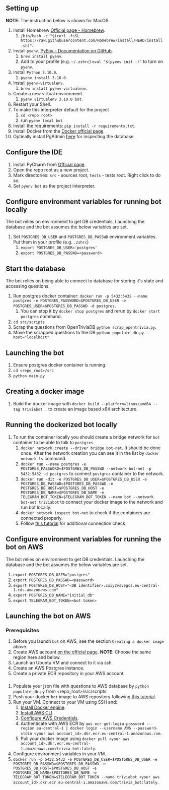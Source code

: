 
## Setting up


**NOTE**: The instruction below is shown for MacOS.
1. Install Homebrew [Official page - Homebrew](https://brew.sh/).
   1. `/bin/bash -c "$(curl -fsSL https://raw.githubusercontent.com/Homebrew/install/HEAD/install.sh)"`.
1. Install `pyenv`. [PyEnv - Documentation on GitHub](https://github.com/pyenv/pyenv).
   1. `brew install pyenv`.
   1. Add to your profile (e.g. `~/.zshrc`) `eval "$(pyenv init -)"` to turn on `pyenv`.
1. Install `Python 3.10.0`.
   1. `pyenv install 3.10.0`.
1. Install `pyenv-virtualenv`.
   1. `brew install pyenv-virtualenv`.
1. Create a new virtual environment.
   1. `pyenv virtualenv 3.10.0 bot`.
1. Restart your Shell.
1. To make this interpreter default for the project
   1. `cd <repo root>`
   1. run `pyenv local bot`
1. Install the requirements: `pip install -r requirements.txt`.
1. Install Docker from the [Docker official page](https://www.docker.com/).
1. Optinally install PgAdmin [here](https://www.postgresql.org/ftp/pgadmin/pgadmin4/) for inspecting the database.


## Configure the IDE

1. Install PyCharm from [Official page](https://www.jetbrains.com/pycharm/).
1. Open the repo root as a new project.
1. Mark directories: `src` - sources root, `tests` - tests root. Right click to do so.
1. Set `pyenv bot` as the project interpreter.


## Configure environment variables for running bot locally

The bot relies on environment to get DB credentials. Launching the database and the bot assumes the below variables are set.

1. Set `POSTGRES_DB_USER` and `POSTGRES_DB_PASSWD` environment variables. Put them in your profile (e.g. `.zshrc`)
   1. `export POSTGRES_DB_USER='postgres'`
   1. `export POSTGRES_DB_PASSWD=<password>`


## Start the database

The bot relies on being able to connect to database for storing it's state and accessing questions.

1. Run postgres docker container: `docker run -p 5432:5432 --name postgres -e POSTGRES_PASSWORD=$POSTGRES_DB_USER -e POSTGRES_USER=$POSTGRES_DB_PASSWD -d postgres`.
   1. You can stop it by `docker stop postgres` and rerun by `docker start postgres` command.
1. `cd src/scripts`
1. Scrap the questions from OpenTriviaDB `python scrap_opentrivia.py`.
1. Move the scrapped questions to the DB `python populate_db.py --host="localhost"`


## Launching the bot

1. Ensure postgres docker container is running.
1. `cd <repo_root>/src`
1. `python main.py`


## Creating a docker image 

1. Build the docker image with `docker build --platform=linux/amd64 --tag triviabot .` to create an image based x64 architecture. 


## Running the dockerized bot locally

1. To run the container locally you should create a bridge network for `bot` container to be able to talk to `postgres`
   1. `docker network create --driver bridge bot-net`. It should be done once. After the network creation you can see it in the list by `docker network ls` command. 
   1. `docker run --name postgres -e POSTGRES_PASSWORD=$POSTGRES_DB_PASSWD --network bot-net -p 5432:5432 -d postgres` to connect `postgres` container to the network.
   1. `docker run -dit -e POSTGRES_DB_USER=$POSTGRES_DB_USER -e POSTGRES_DB_PASSWD=$POSTGRES_DB_PASSWD -e POSTGRES_DB_HOST=$POSTGRES_DB_HOST -e POSTGRES_DB_NAME=$POSTGRES_DB_NAME -e TELEGRAM_BOT_TOKEN=$TELEGRAM_BOT_TOKEN --name bot --network bot-net triviabot` to connect your docker image to the network and run bot locally.
   1. `docker network inspect bot-net` to check if the containers are connected properly. 
   1. Follow [this tutorial](https://docs.docker.com/network/network-tutorial-standalone/#use-user-defined-bridge-networks) for additional connection check.


## Configure environment variables for running the bot on AWS

The bot relies on environment to get DB credentials. Launching the database and the bot assumes the below variables are set.

   1. `export POSTGRES_DB_USER="postgres"`
   1. `export POSTGRES_DB_PASSWD=<password>`
   1. `export POSTGRES_DB_HOST="<DB identifier>.cuiy2vsvegcs.eu-central-1.rds.amazonaws.com"`
   1. `export POSTGRES_DB_NAME="initial_db"`
   1. `export TELEGRAM_BOT_TOKEN=<bot token>`
  
 
## Launching the bot on AWS

### Prerequisites
1. Before you launch `bot` on AWS, see the section `Creating a docker image` above.
1. Create AWS account [on the official page](https://aws.amazon.com/). **NOTE**: Choose the same region here and below. 
1. Launch an Ubuntu VM and connect to it via ssh.
1. Create an AWS Postgres instance.
1. Create a private ECR repository in your AWS account.

###
1. Populate your json file with questions to AWS database by `python populate_db.py` from <repo_root>/src/scripts.
1. Push your docker `bot` image to AWS repository following [this tutorial](https://docs.aws.amazon.com/AmazonECR/latest/userguide/docker-push-ecr-image.html).
1. Run your VM. Connect to your VM using SSH and:
   1. [Install Docker engine](https://docs.docker.com/engine/install/).
   1. [Install AWS CLI](https://docs.aws.amazon.com/cli/latest/userguide/getting-started-install.html).
   1. [Configure AWS Credentials](https://docs.aws.amazon.com/cli/latest/userguide/cli-configure-quickstart.html#cli-configure-quickstart-config).
   1. Authenticate with AWS ECR by `aws ecr get-login-password --region eu-central-1 | docker login --username AWS --password-stdin <your aws account_id>.dkr.ecr.eu-central-1.amazonaws.com`.
   1. Pull your docker image using `docker pull <your aws account_id>.dkr.ecr.eu-central-1.amazonaws.com/trivia_bot:lately`.
1. Configure environment variables in your VM. 
1. `docker run -p 5432:5432 -e POSTGRES_DB_USER=$POSTGRES_DB_USER -e POSTGRES_DB_PASSWD=$POSTGRES_DB_PASSWD -e POSTGRES_DB_HOST=$POSTGRES_DB_HOST -e POSTGRES_DB_NAME=$POSTGRES_DB_NAME -e TELEGRAM_BOT_TOKEN=$TELEGRAM_BOT_TOKEN --name triviabot <your aws account_id>.dkr.ecr.eu-central-1.amazonaws.com/trivia_bot:lately`.